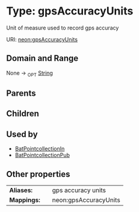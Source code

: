 
# Type: gpsAccuracyUnits


Unit of measure used to record gps accuracy

URI: [neon:gpsAccuracyUnits](https://data.neonscience.org/gpsAccuracyUnits)


## Domain and Range

None ->  <sub>OPT</sub> [String](types/String.md)

## Parents


## Children


## Used by

 * [BatPointcollectionIn](BatPointcollectionIn.md)
 * [BatPointcollectionPub](BatPointcollectionPub.md)

## Other properties

|  |  |  |
| --- | --- | --- |
| **Aliases:** | | gps accuracy units |
| **Mappings:** | | neon:gpsAccuracyUnits |

